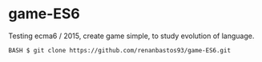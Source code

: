 # game-ES6
Testing ecma6 / 2015, create game simple, to study evolution of language.

``BASH
$ git clone https://github.com/renanbastos93/game-ES6.git
``
